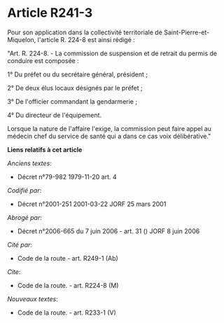 # Article R241-3

Pour son application dans la collectivité territoriale de Saint-Pierre-et-Miquelon, l'article R. 224-8 est ainsi rédigé :

"Art. R. 224-8. - La commission de suspension et de retrait du permis de conduire est composée :

1° Du préfet ou du secrétaire général, président ;

2° De deux élus locaux désignés par le préfet ;

3° De l'officier commandant la gendarmerie ;

4° Du directeur de l'équipement.

Lorsque la nature de l'affaire l'exige, la commission peut faire appel au médecin chef du service de santé qui a dans ce cas
voix délibérative."

**Liens relatifs à cet article**

_Anciens textes_:

  - Décret n°79-982 1979-11-20 art. 4

_Codifié par_:

  - Décret n°2001-251 2001-03-22 JORF 25 mars 2001

_Abrogé par_:

  - Décret n°2006-665 du 7 juin 2006 - art. 31 () JORF 8 juin 2006

_Cité par_:

  - Code de la route - art. R249-1 (Ab)

_Cite_:

  - Code de la route. - art. R224-8 (M)

_Nouveaux textes_:

  - Code de la route. - art. R233-1 (V)
